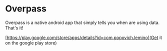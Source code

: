 # Overpass

Overpass is a native android app that simply tells you when are using data. That's it!

[https://play.google.com/store/apps/details?id=com.popovich.lemino](Get it on the google play store)
